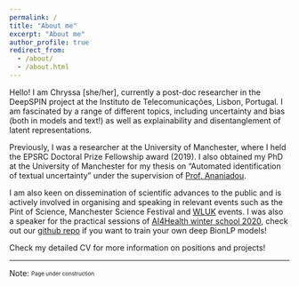 ```yaml
---
permalink: /
title: "About me"
excerpt: "About me"
author_profile: true
redirect_from: 
  - /about/
  - /about.html
---
```

Hello! I am Chryssa \[she/her\], currently a post-doc researcher in the DeepSPIN project at the Instituto de Telecomunicações, Lisbon, Portugal. I am fascinated by a range of different topics, including uncertainty and bias (both in models and text!) as well as explainability and disentanglement of latent representations. 

Previously, I was a researcher at the University of Manchester, where I held the EPSRC Doctoral Prize Fellowship award (2019). I also obtained my PhD at the University of Manchester for my thesis on “Automated identification of textual uncertainty” under the supervision of [Prof. Ananiadou](https://scholar.google.com/citations?user=quhi-K0AAAAJ&hl=en). 

I am also keen on dissemination of scientific advances to the public and is actively involved in organising and speaking in relevant events such as the Pint of Science, Manchester Science Festival and [WLUK](https://womeninlocalization.com/event/wluk-what-is-mt/) events. I was also a speaker for the practical sessions of [AI4Health winter school 2020](https://ai4healthschool.org/), check out our [github repo](https://github.com/fenchri/ai4h-nactem-handson) if you want to train your own deep BionLP models!

Check my detailed CV for more information on positions and projects!

--------
Note:
<sub><sup>Page under construction</sup></sub>


